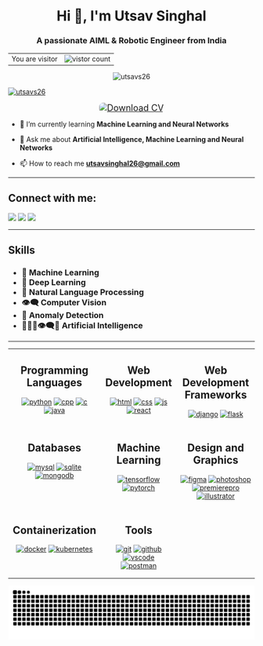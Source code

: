 <h1 align="center">Hi 👋, I'm Utsav Singhal</h1>
<h3 align="center">A passionate AIML & Robotic Engineer from India</h3>

<table align="center">
  <tr>
    <td>You are visitor</td>
    <td><img src="https://profile-counter.glitch.me/UTSAVS26/count.svg" alt="vistor count" height="30" width="224" /></td>
  </tr>
</table>
<p align="center"> <img src="https://komarev.com/ghpvc/?username=utsavs26&label=Profile%20views&color=0e75b6&style=flat" alt="utsavs26" /> </p>

<p align="left"> <a href="https://github.com/ryo-ma/github-profile-trophy"><img src="https://github-profile-trophy.vercel.app/?username=utsavs26" alt="utsavs26" /></a></p>

<div align="center">
  <a href="https://drive.google.com/file/d/15JdP1J0ZR6tze7Fm1RqSd-3dCiKyls44/view?usp=drive_link">
    <img src="https://img.shields.io/badge/Download-CV-blue?style=for-the-badge&logo=appveyor" alt="Download CV" style="font-size: 18px; border-radius: 8px;">
  </a>
</div>

- 🌱 I’m currently learning **Machine Learning and Neural Networks**

- 💬 Ask me about **Artificial Intelligence, Machine Learning and Neural Networks**

- 📫 How to reach me **utsavsinghal26@gmail.com**
<hr>

<h2 align="left">Connect with me:</h2>
<p>
  <a href="https://www.linkedin.com/in/utsav-singhal-6536a1256" target="_blank"><img src="https://skillicons.dev/icons?i=linkedin" /></a>
  <a href="https://github.com/UTSAVS26" target="_blank"><img src="https://skillicons.dev/icons?i=github" /></a>
  <a href="mailto:utsavsinghal26@gmail.com" target="_blank"><img src="https://skillicons.dev/icons?i=gmail" /></a>
</p>

<hr>

<h2>Skills</h2>
<h3>
<ul>
  <li>🤖 Machine Learning</li>
  <li>🧠 Deep Learning</li>
  <li>💬 Natural Language Processing</li>
  <li>👁️‍🗨️ Computer Vision</li>
  <li>🚨 Anomaly Detection</li>
  <li>🤖🧠💬👁️‍🗨️🚨 Artificial Intelligence</li>
</ul>
</h3>

<hr>

<table>
  <tr>
    <td valign="top">
      <h2 align="center">Programming Languages</h2>
      <p align="center">
        <a href="https://www.python.org/" target="_blank" rel="noreferrer"><img src="https://skillicons.dev/icons?i=python" alt="python"/></a>
        <a href="https://www.w3schools.com/cpp/" target="_blank" rel="noreferrer"><img src="https://skillicons.dev/icons?i=cpp" alt="cpp"/></a>
        <a href="https://www.cprogramming.com/" target="_blank" rel="noreferrer"><img src="https://skillicons.dev/icons?i=c" alt="c"/></a>
        <a href="https://www.java.com" target="_blank" rel="noreferrer"><img src="https://skillicons.dev/icons?i=java" alt="java"/></a>
      </p>
    </td>
    <td valign="top">
      <h2 align="center">Web Development</h2>
      <p align="center">
        <a href="https://www.w3.org/html/" target="_blank" rel="noreferrer"><img src="https://skillicons.dev/icons?i=html" alt="html"/></a>
        <a href="https://www.w3schools.com/css/" target="_blank" rel="noreferrer"><img src="https://skillicons.dev/icons?i=css" alt="css"/></a>
        <a href="https://developer.mozilla.org/en-US/docs/Web/JavaScript" target="_blank" rel="noreferrer"><img src="https://skillicons.dev/icons?i=js" alt="js"/></a>
        <a href="https://reactjs.org/" target="_blank" rel="noreferrer"><img src="https://skillicons.dev/icons?i=react" alt="react"/></a>
      </p>
    </td>
    <td valign="top">
      <h2 align="center">Web Development Frameworks</h2>
      <p align="center">
        <a href="https://www.djangoproject.com/" target="_blank" rel="noreferrer"><img src="https://skillicons.dev/icons?i=django" alt="django"/></a>
        <a href="https://flask.palletsprojects.com/" target="_blank" rel="noreferrer"><img src="https://skillicons.dev/icons?i=flask" alt="flask"/></a>
      </p>
    </td>
  </tr>
  <tr>
    <td valign="top">
      <h2 align="center">Databases</h2>
      <p align="center">
        <a href="https://www.mysql.com/" target="_blank" rel="noreferrer"><img src="https://skillicons.dev/icons?i=mysql" alt="mysql"/></a>
        <a href="https://www.sqlite.org/" target="_blank" rel="noreferrer"><img src="https://skillicons.dev/icons?i=sqlite" alt="sqlite"/></a>
        <a href="https://www.mongodb.com/" target="_blank" rel="noreferrer"><img src="https://skillicons.dev/icons?i=mongodb" alt="mongodb"/></a>
      </p>
    </td>
    <td valign="top">
      <h2 align="center">Machine Learning</h2>
      <p align="center">
        <a href="https://www.tensorflow.org/" target="_blank" rel="noreferrer"><img src="https://skillicons.dev/icons?i=tensorflow" alt="tensorflow"/></a>
        <a href="https://pytorch.org/" target="_blank" rel="noreferrer"><img src="https://skillicons.dev/icons?i=pytorch" alt="pytorch"/></a>
      </p>
    </td>
    <td valign="top">
      <h2 align="center">Design and Graphics</h2>
      <p align="center">
        <a href="https://www.figma.com/" target="_blank" rel="noreferrer"><img src="https://skillicons.dev/icons?i=figma" alt="figma"/></a>
        <a href="https://www.photoshop.com/en" target="_blank" rel="noreferrer"><img src="https://skillicons.dev/icons?i=photoshop" alt="photoshop"/></a>
        <a href="https://www.adobe.com/in/products/premiere.html" target="_blank" rel="noreferrer"><img src="https://skillicons.dev/icons?i=premiere" alt="premierepro"/></a>
        <a href="https://www.adobe.com/in/products/illustrator.html" target="_blank" rel="noreferrer"><img src="https://skillicons.dev/icons?i=illustrator" alt="illustrator"/></a>
      </p>
    </td>
  </tr>
  <tr>
    <td valign="top">
      <h2 align="center">Containerization</h2>
      <p align="center">
        <a href="https://www.docker.com/" target="_blank" rel="noreferrer"><img src="https://skillicons.dev/icons?i=docker" alt="docker"/></a>
        <a href="https://kubernetes.io/" target="_blank" rel="noreferrer"><img src="https://skillicons.dev/icons?i=kubernetes" alt="kubernetes"/></a>
      </p>
    </td>
    <td valign="top">
      <h2 align="center">Tools</h2>
      <p align="center">
        <a href="https://git-scm.com/" target="_blank" rel="noreferrer"><img src="https://skillicons.dev/icons?i=git" alt="git"/></a>
        <a href="https://github.com/" target="_blank" rel="noreferrer"><img src="https://skillicons.dev/icons?i=github" alt="github"/></a>
        <a href="https://code.visualstudio.com/" target="_blank" rel="noreferrer"><img src="https://skillicons.dev/icons?i=vscode" alt="vscode"/></a>
        <a href="https://postman.com/" target="_blank" rel="noreferrer"><img src="https://skillicons.dev/icons?i=postman" alt="postman"/></a>
      </p>
    </td>
    <td></td>
  </tr>
</table>

<img src="https://raw.githubusercontent.com/UTSAVS26/UTSAVS26/output/snake.svg" alt="Snake animation" />
